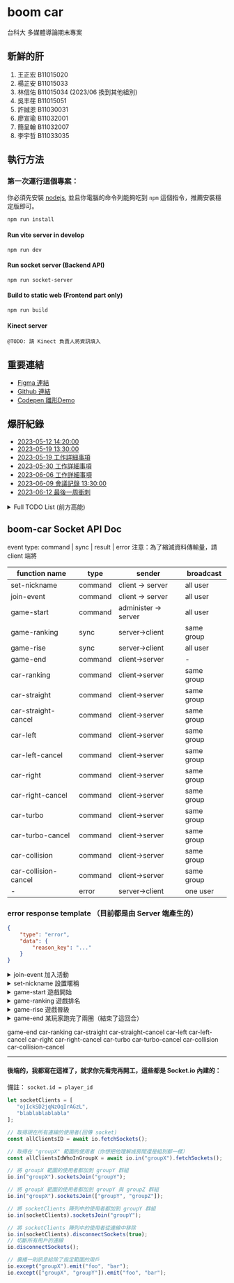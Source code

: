 # boom car
台科大 多媒體導論期末專案
## 新鮮的肝
1. 王正宏 B11015020
2. 楊芷安 B11015033
3. 林信佑 B11015034 (2023/06 換到其他組別)
4. 吳丰荏 B11015051
5. 許誠恩 B11030031
6. 廖宣瑜 B11032001
7. 簡呈翰 B11032007
8. 李宇哲 B11033035

## 執行方法
### 第一次運行這個專案：
你必須先安裝 [nodejs](https://nodejs.org/zh-cn/download), 並且你電腦的命令列能夠吃到 `npm` 這個指令，推薦安裝穩定版即可。
```shell
npm run install
```

#### Run vite server in develop
```shell
npm run dev
```
#### Run socket server (Backend API)
```shell
npm run socket-server
```
#### Build to static web (Frontend part only)
```shell
npm run build
```
#### Kinect server
```shell
@TODO: 請 Kinect 負責人將資訊填入
```

## 重要連結
- [Figma 連結](https://www.figma.com/file/0P4luMPq5JdujS5ZBNrnTK/On-the-ROAD?type=design&node-id=1%3A5&t=V1EH8cNrADojEI5P-1)
- [Github 連結](https://github.com/ChengHung-Wang/boom-car)
- [Codepen 雛形Demo](https://codepen.io/chenghung-wang/full/gOBKvPW)

## 爆肝紀錄
- [2023-05-12 14:20:00](https://hackmd.io/@cJ6It8dzQM-AxvJdVHHRpA/H1ymmUo4h/edit)
- [2023-05-19 13:30:00](https://hackmd.io/a_6VbG49QqqOhHKTgKv3qQ)
- [2023-05-19 工作詳細事項](https://hackmd.io/@cJ6It8dzQM-AxvJdVHHRpA/SJBRWKLH3)
- [2023-05-30 工作詳細事項](https://hackmd.io/@cJ6It8dzQM-AxvJdVHHRpA/rkiI5H7L2)
- [2023-06-06 工作詳細事項](https://hackmd.io/@cJ6It8dzQM-AxvJdVHHRpA/rk48dBjL3)
- [2023-06-09 會議記錄 13:30:00](https://hackmd.io/@cJ6It8dzQM-AxvJdVHHRpA/Hk-Hw4lvn)
- [2023-06-12 最後一周衝刺](https://hackmd.io/@cJ6It8dzQM-AxvJdVHHRpA/HkiDKgzD2)

<details>
<summary>
Full TODO List (前方高能)
</summary>

註記：
1. 後方數字請參考上方新鮮的肝
2. <strong style="color: #dc3545;">做完後請發 PR 並找兩位組員當 Reviewer，請每次都找不一樣的，最後一位Reviewer 如果接受 PR，請合併並刪除 branch ，並請在下面的 TODO List 打勾</strong>

```
嚴禁躺分🙃
請有決心這東西可能每禮拜花掉你10小時以上的時間。
```

### UI/UX(2, 5)

`fullDrive`
Desktop Drive, ~~iPadOS~~, iOS Safari（螢幕方向為直）

`mobile`
~~iPadOS~~, iOS Safari，所有移動設備(除平板外)須包含橫、豎畫面設計。
- [x] figma 使用
- [x] figma 專案建置
- [ ] color & component & font library
- [ ] 所有按鈕、圖標、角標、開關、單、複選匡設計樣式總覽與對應名稱(僅能為英文小寫與`-`符號)
- [x] 彈出式視窗與交互方式設計 - `fullDrive`
- [ ] Prompt style - `fullDrive`
- [x] Succsss & Error(Danger) & Warning & Info 彈出式訊息提示視窗設計 - `fullDrive`
- [x] Game logo
- [x] Game name
- [x] 遊戲流程
- [x] 遊戲初始化畫面與流程(nickname, 遊戲模式選擇等等) - `fullDrive`
- [x] 遊戲大廳(包含各個prototype) - `fullDrive`
- [ ] 新手引導(包含各個prototype) - `fullDrive`
- [ ] 遊戲畫面 - `fullDrive`
   - [x] 氮氣加速按紐 - `mobile`
   - [ ] 設定菜單
   - [x] 網路品質狀態
   - [x] 小地圖視窗
   - [x] 現在名次
   - [x] 當前時速
   - [x] 遊戲時間
   - [ ] 生命值
   - [x] Turbo 剩餘量
   - [ ] Turbo 加速效果
   - [ ] 名次變化提示
   - [ ] 碰撞效果
- [x] 遊戲結束畫面 - `fullDrive`
- [x] 跑道選擇畫面 - `fullDrive`
- [x] 搖桿設計 - `mobile`
- [x] 氮氣加速控制按鈕 - `mobile`
- [ ] 帶有進度的 Loading 動畫樣式
- [x] 純 Loading 動畫樣式
- [ ] mobile, desktop 遊戲設定畫面 - `fullDrive`
- [ ] 新手引導跑道樣式(包含指引提示，須根據不同裝置設計對應畫面) - `fullDrive`
- [x] Carmara 設定精靈 - `fullDrive`
- [ ] 性能管理精靈(解析度與 refresh fps) - `fullDrive`
- [x] 車身樣式設計工具 - `fullDrive`


### Kinect suppport(8)
- [x] 動作定義
- [x] 聲音控制相關偵測
- [x] 臉部偵測與拍照
- [ ] 傳送照片到網頁端
- [ ] 控制信號定義
- [x] 左轉偵測
- [x] 右轉偵測
- [ ] 相機角度調整
- [x] WebSocket Server
- [x] 接入控制
- [ ] Turbo 偵測

### Coding
##### 註記：
| ⎋    | ⇤    | ⇌     | ⌘    |
|------|------|-------|------|
| 架構優化 | 底層程序 | 需配合美術 | 重要觀念 |

- [x] Github 專案建置 (1) - `⌘`
- [x] Debug tips (All) - `⌘`
- [x] Project exec (All) - `⌘`
- [x] Github 操作 (All) - `⌘`
- [x] html 與 css 知識(All) - `⌘`
- [x] Vue, Pinia 學習(All) - `⌘`
- [x] API(socket) 流程(All Coding 組，請參閱 06/09 會議記錄) - `⇤`
- [x] runningConfig 與 API 制定(All Coding 組) - `⇤`
- [x] .env 遷移 (1, 3) - `⇤`
- [x] 遷移至 Vue (1, 3, 6) - `⎋` `⇤`
- [x] Vue Component 規劃 (1, 3) - `⎋` `⇤`
- [x] 遊戲變數(參數)與 Pinia 變數映射(3) - `⎋` `⇤`
- [x] 玩家車輛選擇，並能夠控制對應車輛(指定跑道上哪輛車是玩家的)(4) - `⇤`
- [x] 動態調整指定車輛的速度、方向、位置 (4) - `⇤`
- [x] bug solve - 車輛重新繪製導致無法單獨控制的問題 (All)
- [x] 取得指定車輛或所有車輛狀態(4) - `⇤`
- [x] 用戶群組策略管理功能實現 (4) - `⇤`
- [x] 後端 API 開發 (1, 4) - `⇤`
- [x] 小地圖獨立渲染畫布 (4) - `⇤`
- [x] 將 base64 圖片渲染於車身後面 (4) - `⇤`
- [x] 文字顯示由 Canvas 畫布改為 標準 HTML 顯示 (2) - `⎋` `⇤` `⇌`
- [x] Vue3 & Pinia support (響應式 DOM 支持) (1, 2) - `⎋` `⇤`
- [x] Camera, Track, Race, Car 的 Prototype to OOP (6) - `⎋` `⇤`
- [x] 剩餘的Prototype to OOP(3) - `⎋` `⇤`
- [x] Camera, Track, Race, Car 的 `var` to `let` (6) - `⎋` `⇤`
- [x] `var` to `let` (3, 6) - `⎋` `⇤`
- [x] 遊戲引擎重構（轉換到 ES6 Module 形式），並解決 EsLint 報錯(3, 6) - `⎋`
- [x] Remove all the useless args, fn，但不要移除到組員寫的 function (3, 6) - `⌘` `⇤`
- [x] Camara 視角調整工具 (6) - `⇌` `⇤`
- [x] 移動端搖桿支持 (7) - `⇌` (joyStick Branch)
- [x] 移除搖桿與刪除對應套件，並合併分支 (7)
- [x] 新增function，執行後可以讓車只使用左右轉時也可以前進，再次執行後可以取消這樣的設定(toggle)，並且有一變數可以取得當前狀態 (7)
- [x] 車與車碰撞偵測 (7) - `⇤`
- [x] 車與建築物碰撞偵測 (7) - `⇤`
- [x] 超出跑道偵測 (7) - `⇤`
- [x] 跑完一圈 callback (7) - `⇤`
- [x] 到達終點 callback (7) - `⇤`
- [x] 玩家行駛方向改變 callback(7) - `⇤`
- [x] 玩家速度改變 callback(7) - `⇤`
- [x] 移動端、Kinect 端自動前進支援(7) - `⇤`
- [x] WebSocket 支持 (1, 4, 6, 7) - `⇤`
- [ ] 多人模式同步其他玩家狀態 (6, 7)
- [x] Canvas 實時自適應渲染 (1) - `⇤`
- [x] 後端 API 規劃 (1) - `⇤`
- [x] WebSocket 指令定義 (1) - `⇤`
- [x] WebSocket 廣播模組 (1, 2) - `⇤`
- [x] 多人模式雛形：兩台車可以正常前進與停下，並且同步對方的動作 (6, 7)
- [ ] 多人模式身份可識別化 (player_id, socket.id) (6, 7)
- [ ] 多人模式 x,y,z 軸同步更新 (6, 7)
- [ ] 遊戲大廳設計實現 (1, 2) - `⇤` `⇌`
- [ ] 遊戲主畫面設計實現 (1, 2) - `⇤` `⇌`
- [ ] 遊戲結束畫面設計實現 (1, 2) - `⇤` `⇌`
- [ ] 錯誤顯示 callback 與彈窗設計實現 (1, 2) - `⇤` `⇌`
- [x] v新手跑道設計 (2) - `⇌`
- [x] 可以切換視角到指定車輛 (4) - `⇤`
- [ ] 遊戲延遲檢測工具 - `⇤`
- [ ] 設備類型偵測 (1, 2) - `⇤`

### Networking & Deploy
- [x] Domain & SSL 證書
- [ ] Socket Server 部署
- [ ] Socket Load Blancer

### Misc
- [x] 起跑位置不同的公平性問題解決方案 (6)
- [x] 遊戲規則定案 (All)
- [x] 遊戲流程圖 (2)
- [ ] i18n 多語系支援 config(1, 7)
</details>

## boom-car Socket API Doc
event type: command | sync | result | error
注意：為了縮減資料傳輸量，請 client 端將

| function name        | type    | sender               | broadcast  |
|----------------------|---------|----------------------|------------|
| set-nickname         | command | client -> server     | all user   |
| join-event           | command | client -> server     | all user   |
| game-start           | command | administer -> server | all user   |
| game-ranking         | sync    | server->client       | same group |
| game-rise            | sync    | server->client       | all user   |
| game-end             | command | client->server       | -          |
| car-ranking          | command | client->server       | same group |
| car-straight         | command | client->server       | same group |
| car-straight-cancel  | command | client->server       | same group |
| car-left             | command | client->server       | same group |
| car-left-cancel      | command | client->server       | same group |
| car-right            | command | client->server       | same group |
| car-right-cancel     | command | client->server       | same group |
| car-turbo            | command | client->server       | same group |
| car-turbo-cancel     | command | client->server       | same group |
| car-collision        | command | client->server       | same group |
| car-collision-cancel | command | client->server       | same group |
| -                    | error   | server->client       | one user   |

### error response template （目前都是由 Server 端產生的）
```json
{
    "type": "error",
    "data": {
        "reason_key": "..."
    }
}
```

<details>
  <summary>join-event 加入活動</summary>
預設活動名稱：花錢的凱子一條龍
代碼：pipeline-of-richer-pay

```json
{
    "type": "command",
    "data": {
        "command": "join-event",
        "data": {
          "code": "pipeline-of-richer-pay"
        }
    }
}
```

`error` 不存在的活動
```json
{
    "type": "error",
    "data": {
        "reason_key": "ERR_EVENT_NOT_FOUND"
    }
}
```
</details>

<details>
    <summary>set-nickname 設置暱稱</summary>
`command`
client send:
```json
{
    "type": "command",
    "data": {
        "command": "set-nickname",
        "data": {
            "nickname": "string"
        }
    }
}
```

`error`
重複的暱稱
```json
{
    "type": "error",
    "data": {
        "reason_key": "ERR_DUPLICATED_NICKNAME"
    }
}
```
</details>

<details>
    <summary>game-start 遊戲開始</summary>

`command`
administer send
```json
{
    "type": "command",
    "data": {
        "command": "game-start"
    }
}
```

`error`
The game has start
```json
{
  "type": "error",
  "data": {
    "reason_key": "ERR_GAME_HAS_START"
  }
}
```

`sync`
server send to all client
註記： 服務端會根據現在的人數與場次直接分配四組，兩組，一組。members需要根據用戶所在的組別提供對應的組別名單。
rank 在這邊是指你是跑道上的第幾台車。
```json
{
    "type": "sync",
    "data": {
      "command": "game-start",
      "data": {
        "members":[
          {
            "nickname": "B11015020",
            "player_id": "blablablablabla",
            "rank": 0
          },
          {
            "nickname": "B11015033",
            "player_id": "ccccccccccccCat",
            "rank": 1
          }
        ]
      }
    }
}
```

</details>

<details>
<summary>game-ranking 遊戲排名</summary>
註記：遊戲排名會在該組最後一位發送 `game-end` 後自動向客戶端發送本場遊戲的排名

`sync`
server send to all client (group by userGroup)
註記： 服務端會根據現在的人數與場次直接分配四組，兩組，一組。members需要根據用戶所在的組別提供對應的組別名單。
```json
{
    "type": "sync",
    "data": {
      "command": "game-ranking",
      "data": {
        "members":[
          {
            "nickname": "B11015020",
            "player_id": "blablablablabla",
            "rank": 1,
            "rise": true
          },
          {
            "nickname": "B11015033",
            "player_id": "ccccccccccccCat",
            "rank": 1,
            "rise": false
          }
        ]
      }
    }
}
```
</details>

<details>
    <summary>game-rise 遊戲晉級</summary>

`command`
administer send
```json
{
    "type": "command",
    "data": {
        "command": "game-rise"
    }
}
```

`error`
Previous haven't finish
```json
{
  "type": "error",
  "data": {
    "reason_key": "ERR_PREVIOUS_GAME_HAVE_NOT_END"
  }
}
```

`sync`
server send to all client
註記： 服務端會根據場次重新分組，並且移除未晉級的玩家連線，並將有晉級的玩家重新組隊。
rank 在這邊是指你是跑道上的第幾台車。
```json
{
    "type": "sync",
    "data": {
      "command": "game-rise",
      "data": {
        "members":[
          {
            "nickname": "B11015020",
            "player_id": "blablablablabla",
            "rank": 0
          },
          {
            "nickname": "B11015033",
            "player_id": "ccccccccccccCat",
            "rank": 1
          }
        ]
      }
    }
}
```

</details>

<details>
    <summary>game-end 某玩家跑完了兩圈（結束了這回合）</summary>

`command`
client send to server
rank 在這邊是指你在這回合中的第幾名
```json
{
    "type": "command",
    "data": {
      "command": "game-end",
      "position": {
        "x": 0,
        "y": 0,
        "z": 0
      },
      "rank": 1
    }
}
```

`sync`
server 廣播給同組的 client
```json
{
    "type": "sync",
    "data": {
      "command": "game-end",
      "player_id": ".......",
      "position": {
        "x": 0,
        "y": 0,
        "z": 0
      },
      "rank": 1
    }
}
```
</details>



game-end
car-ranking
car-straight
car-straight-cancel
car-left
car-left-cancel
car-right
car-right-cancel
car-turbo
car-turbo-cancel
car-collision
car-collision-cancel

----

#### 後端的，我都寫在這裡了，就求你先看完再開工，這些都是 Socket.io 內建的：
備註： `socket.id = player_id`

```typescript
let socketClients = [
   "ojIckSD2jqNzOqIrAGzL",
   "blablablablabla"
];

// 取得現在所有連線的使用者(回傳 socket)
const allClientsID = await io.fetchSockets();

// 取得在 "groupX" 範圍的使用者（你想把他理解成房間還是組別都一樣）
const allClientsIdWhoInGroupX = await io.in("groupX").fetchSockets();

// 將 groupX 範圍的使用者都加到 groupY 群組
io.in("groupX").socketsJoin("groupY");

// 將 groupX 範圍的使用者都加到 groupY 與 groupZ 群組
io.in("groupX").socketsJoin(["groupY", "groupZ"]);

// 將 socketClients 陣列中的使用者都加到 groupY 群組
io.in(socketClients).socketsJoin("groupY");

// 將 socketClients 陣列中的使用者從連線中移除
io.in(socketClients).disconnectSockets(true);
// 切斷所有用戶的連線
io.disconnectSockets();

// 廣播一則訊息給除了指定範圍的用戶
io.except("groupX").emit("foo", "bar");
io.except(["groupX", "groupY"]).emit("foo", "bar");

```